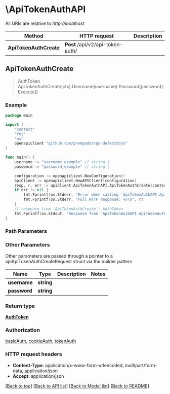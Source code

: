 # \ApiTokenAuthAPI

All URIs are relative to *http://localhost*

Method | HTTP request | Description
------------- | ------------- | -------------
[**ApiTokenAuthCreate**](ApiTokenAuthAPI.md#ApiTokenAuthCreate) | **Post** /api/v2/api-token-auth/ | 



## ApiTokenAuthCreate

> AuthToken ApiTokenAuthCreate(ctx).Username(username).Password(password).Execute()



### Example

```go
package main

import (
	"context"
	"fmt"
	"os"
	openapiclient "github.com/prempador/go-defectdojo"
)

func main() {
	username := "username_example" // string | 
	password := "password_example" // string | 

	configuration := openapiclient.NewConfiguration()
	apiClient := openapiclient.NewAPIClient(configuration)
	resp, r, err := apiClient.ApiTokenAuthAPI.ApiTokenAuthCreate(context.Background()).Username(username).Password(password).Execute()
	if err != nil {
		fmt.Fprintf(os.Stderr, "Error when calling `ApiTokenAuthAPI.ApiTokenAuthCreate``: %v\n", err)
		fmt.Fprintf(os.Stderr, "Full HTTP response: %v\n", r)
	}
	// response from `ApiTokenAuthCreate`: AuthToken
	fmt.Fprintf(os.Stdout, "Response from `ApiTokenAuthAPI.ApiTokenAuthCreate`: %v\n", resp)
}
```

### Path Parameters



### Other Parameters

Other parameters are passed through a pointer to a apiApiTokenAuthCreateRequest struct via the builder pattern


Name | Type | Description  | Notes
------------- | ------------- | ------------- | -------------
 **username** | **string** |  | 
 **password** | **string** |  | 

### Return type

[**AuthToken**](AuthToken.md)

### Authorization

[basicAuth](../README.md#basicAuth), [cookieAuth](../README.md#cookieAuth), [tokenAuth](../README.md#tokenAuth)

### HTTP request headers

- **Content-Type**: application/x-www-form-urlencoded, multipart/form-data, application/json
- **Accept**: application/json

[[Back to top]](#) [[Back to API list]](../README.md#documentation-for-api-endpoints)
[[Back to Model list]](../README.md#documentation-for-models)
[[Back to README]](../README.md)

